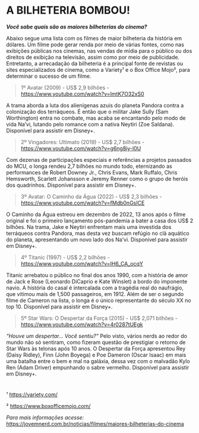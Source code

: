 # **A BILHETERIA BOMBOU!**
***Você sabe quais são as maiores bilheterias do cinema?***

Abaixo segue uma lista com os filmes de maior bilheteria da história em dólares. Um filme pode gerar renda por meio de várias fontes, como nas exibições públicas nos cinemas, nas vendas de mídia para o público ou dos direitos de exibição na televisão, assim como por meio de publicidade. Entretanto, a arrecadação da bilheteria é a principal fonte de revistas ou sites especializados de cinema, como a Variety¹ e o Box Office Mojo², para determinar o sucesso de um filme.

> 1º Avatar (2009) - US$ 2,9 bilhões - <https://www.youtube.com/watch?v=ImtK7O32xS0>

A trama aborda a luta dos alienígenas azuis do planeta Pandora contra a colonização dos terráqueos. É então que o militar Jake Sully (Sam Worthington) entra no combate, mas acaba se encantando pelo modo de vida Na’vi, lutando pelo romance com a nativa Neytiri (Zoe Saldana). Disponível para assistir em Disney+.

> 2º Vingadores: Ultimato (2019) - US$ 2,7 bilhões - <https://www.youtube.com/watch?v=g6ng8iy-l0U>

Com dezenas de participações especiais e referências a projetos passados do MCU, o longa rendeu 2,7 bilhões no mundo todo, eternizando as performances de Robert Downey Jr., Chris Evans, Mark Ruffalo, Chris Hemsworth, Scarlett Johansson e Jeremy Renner como o grupo de heróis dos quadrinhos. Disponível para assistir em Disney+.

> 3º Avatar: O Caminho da Água (2022) - US$ 2,3 bilhões - <https://www.youtube.com/watch?v=fMdb0nGsICE>

O Caminho da Água estreou em dezembro de 2022, 13 anos após o filme original e foi o primeiro lançamento pós-pandemia a bater a casa dos US$ 2 bilhões. Na trama, Jake e Neytiri enfrentam mais uma investida dos terráqueos contra Pandora, mas desta vez buscam refúgio no clã aquático do planeta, apresentando um novo lado dos Na’vi. Disponível para assistir em Disney+.

> 4º Titanic (1997) - US$ 2,2 bilhões - <https://www.youtube.com/watch?v=IH6_CA_ocqY>

Titanic arrebatou o público no final dos anos 1990, com a história de amor de Jack e Rose (Leonardo DiCaprio e Kate Winslet) a bordo do imponente navio. A história do casal é intercalada com a tragédia real do naufrágio, que vitimou mais de 1,500 passageiros, em 1912. Além de ser o segundo filme de Cameron na lista, o longa é o único representante do século XX no top 10. Disponível para assistir em Disney+.

> 5º Star Wars: O Despertar da Força (2015) - US$ 2,071 bilhões - <https://www.youtube.com/watch?v=4r0287tUEgk>

*“Houve um despertar… Você sentiu?”* Pelo visto, vários nerds ao redor do mundo não só sentiram, como fizeram questão de prestigiar o retorno de Star Wars às telonas após 10 anos. O Despertar da Força apresentou Rey (Daisy Ridley), Finn (John Boyega) e Poe Dameron (Oscar Isaac) em mais uma batalha entre o bem e mal na galáxia, dessa vez com o malvadão Kylo Ren (Adam Driver) empunhando o sabre vermelho. Disponível para assistir em Disney+.

#

¹ <https://variety.com/>

² <https://www.boxofficemojo.com/>

*Para mais informações acesse:* <https://jovemnerd.com.br/noticias/filmes/maiores-bilheterias-do-cinema>
